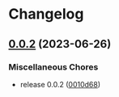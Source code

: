 # Changelog

## [0.0.2](https://github.com/josephdaw/http/compare/v1.0.0...v0.0.2) (2023-06-26)


### Miscellaneous Chores

* release 0.0.2 ([0010d68](https://github.com/josephdaw/http/commit/0010d68e3bbca462814bcb3934d8d42be26a0e84))
